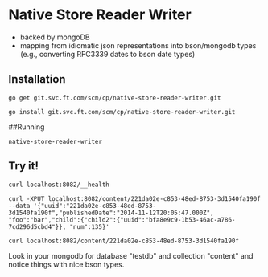 # Native Store Reader Writer

- backed by mongoDB
- mapping from idiomatic json representations into bson/mongodb types (e.g., converting RFC3339 dates to bson date types)

## Installation

	go get git.svc.ft.com/scm/cp/native-store-reader-writer.git
	
	go install git.svc.ft.com/scm/cp/native-store-reader-writer.git

##Running

    native-store-reader-writer

## Try it!

    curl localhost:8082/__health

	curl -XPUT localhost:8082/content/221da02e-c853-48ed-8753-3d1540fa190f --data '{"uuid":"221da02e-c853-48ed-8753-3d1540fa190f","publishedDate":"2014-11-12T20:05:47.000Z", "foo":"bar","child":{"child2":{"uuid":"bfa8e9c9-1b53-46ac-a786-7cd296d5cbd4"}}, "num":135}'

	curl localhost:8082/content/221da02e-c853-48ed-8753-3d1540fa190f

Look in your mongodb for database "testdb" and collection "content" and notice things with nice bson types.
